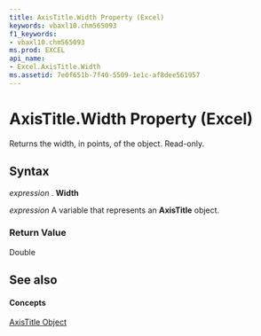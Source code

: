 ```yaml
---
title: AxisTitle.Width Property (Excel)
keywords: vbaxl10.chm565093
f1_keywords:
- vbaxl10.chm565093
ms.prod: EXCEL
api_name:
- Excel.AxisTitle.Width
ms.assetid: 7e0f651b-7f40-5509-1e1c-af8dee561957
---
```



# AxisTitle.Width Property (Excel)

Returns the width, in points, of the object. Read-only.


## Syntax

 _expression_ . **Width**

 _expression_ A variable that represents an **AxisTitle** object.


### Return Value

Double


## See also


#### Concepts


[AxisTitle Object](axistitle-object-excel.md)

